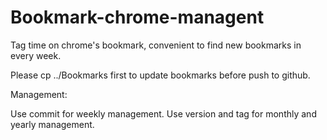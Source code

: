 # Bookmark-chrome-managent
Tag time on chrome's bookmark, convenient to find new bookmarks in every week. 

Please cp ../Bookmarks first to update bookmarks before push to github.

Management:

Use commit for weekly management.
Use version and tag for monthly and yearly management.
